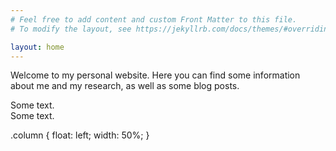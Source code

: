 ```yaml
---
# Feel free to add content and custom Front Matter to this file.
# To modify the layout, see https://jekyllrb.com/docs/themes/#overriding-theme-defaults

layout: home
---
```

Welcome to my personal website. Here you can find some information about me and my research, as well as some blog posts.

<div class="row">
  <div class="column" markdown="1">
  Some text.
  </div>
  <div class="column" markdown="1">
  Some text.
  </div>
</div>

.column {
    float: left;
    width: 50%;
    }


